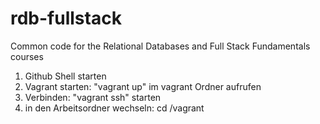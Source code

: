 rdb-fullstack
=============

Common code for the Relational Databases and Full Stack Fundamentals courses

1. Github Shell starten
2. Vagrant starten: "vagrant up" im vagrant Ordner aufrufen
3. Verbinden: "vagrant ssh" starten
4. in den Arbeitsordner wechseln: cd /vagrant